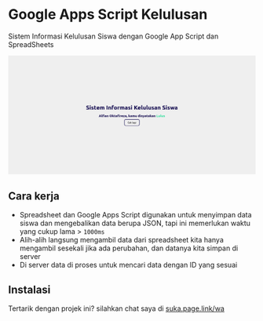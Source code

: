 # Google Apps Script Kelulusan

Sistem Informasi Kelulusan Siswa dengan Google App Script dan SpreadSheets

![Screenshoot](./screenshoot.png)

## Cara kerja

- Spreadsheet dan Google Apps Script digunakan untuk menyimpan data siswa dan mengebalikan data berupa JSON, tapi ini memerlukan waktu yang cukup lama > `1000ms`
- Alih-alih langsung mengambil data dari spreadsheet kita hanya mengambil sesekali jika ada perubahan, dan datanya kita simpan di server
- Di server data di proses untuk mencari data dengan ID yang sesuai

## Instalasi

Tertarik dengan projek ini? silahkan chat saya di [suka.page.link/wa](https://suka.page.link/wa)